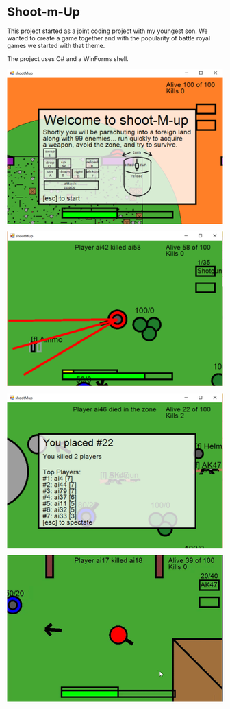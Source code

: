 # Shoot-m-Up

This project started as a joint coding project with my youngest son.  We wanted to create a game together and with the popularity of battle royal games we started with that theme.

The project uses C# and a WinForms shell.

![start screen](https://github.com/speedyjeff/shootmup/blob/master/media/startscreen.png)

![game play](https://github.com/speedyjeff/shootmup/blob/master/media/gameplay.png)

![end screen](https://github.com/speedyjeff/shootmup/blob/master/media/endscreen.png)

![game play](https://github.com/speedyjeff/shootmup/blob/master/media/gameplay.gif)
